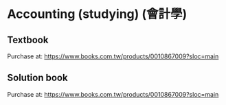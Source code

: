 # Accounting (studying) (會計學)
## Textbook


Purchase at:
https://www.books.com.tw/products/0010867009?sloc=main

## Solution book 


Purchase at:
https://www.books.com.tw/products/0010867009?sloc=main


